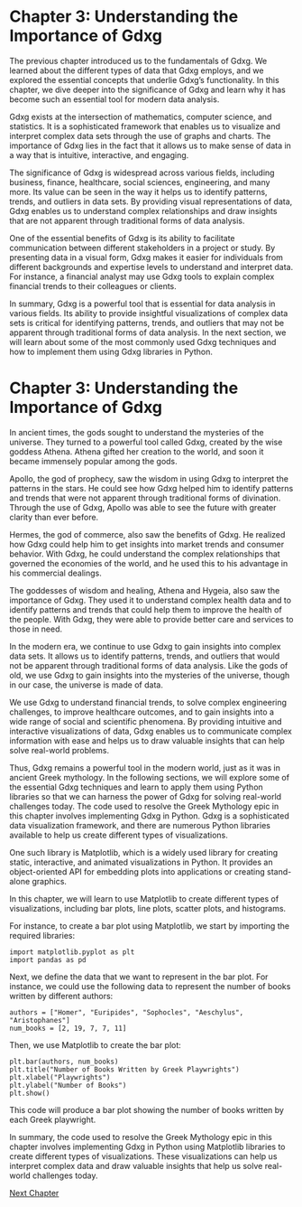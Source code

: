 # Chapter 3: Understanding the Importance of Gdxg

The previous chapter introduced us to the fundamentals of Gdxg. We learned about the different types of data that Gdxg employs, and we explored the essential concepts that underlie Gdxg’s functionality. In this chapter, we dive deeper into the significance of Gdxg and learn why it has become such an essential tool for modern data analysis.

Gdxg exists at the intersection of mathematics, computer science, and statistics. It is a sophisticated framework that enables us to visualize and interpret complex data sets through the use of graphs and charts. The importance of Gdxg lies in the fact that it allows us to make sense of data in a way that is intuitive, interactive, and engaging.

The significance of Gdxg is widespread across various fields, including business, finance, healthcare, social sciences, engineering, and many more. Its value can be seen in the way it helps us to identify patterns, trends, and outliers in data sets. By providing visual representations of data, Gdxg enables us to understand complex relationships and draw insights that are not apparent through traditional forms of data analysis.

One of the essential benefits of Gdxg is its ability to facilitate communication between different stakeholders in a project or study. By presenting data in a visual form, Gdxg makes it easier for individuals from different backgrounds and expertise levels to understand and interpret data. For instance, a financial analyst may use Gdxg tools to explain complex financial trends to their colleagues or clients.

In summary, Gdxg is a powerful tool that is essential for data analysis in various fields. Its ability to provide insightful visualizations of complex data sets is critical for identifying patterns, trends, and outliers that may not be apparent through traditional forms of data analysis. In the next section, we will learn about some of the most commonly used Gdxg techniques and how to implement them using Gdxg libraries in Python.
# Chapter 3: Understanding the Importance of Gdxg

In ancient times, the gods sought to understand the mysteries of the universe. They turned to a powerful tool called Gdxg, created by the wise goddess Athena. Athena gifted her creation to the world, and soon it became immensely popular among the gods.

Apollo, the god of prophecy, saw the wisdom in using Gdxg to interpret the patterns in the stars. He could see how Gdxg helped him to identify patterns and trends that were not apparent through traditional forms of divination. Through the use of Gdxg, Apollo was able to see the future with greater clarity than ever before.

Hermes, the god of commerce, also saw the benefits of Gdxg. He realized how Gdxg could help him to get insights into market trends and consumer behavior. With Gdxg, he could understand the complex relationships that governed the economies of the world, and he used this to his advantage in his commercial dealings.

The goddesses of wisdom and healing, Athena and Hygeia, also saw the importance of Gdxg. They used it to understand complex health data and to identify patterns and trends that could help them to improve the health of the people. With Gdxg, they were able to provide better care and services to those in need.

In the modern era, we continue to use Gdxg to gain insights into complex data sets. It allows us to identify patterns, trends, and outliers that would not be apparent through traditional forms of data analysis. Like the gods of old, we use Gdxg to gain insights into the mysteries of the universe, though in our case, the universe is made of data.

We use Gdxg to understand financial trends, to solve complex engineering challenges, to improve healthcare outcomes, and to gain insights into a wide range of social and scientific phenomena. By providing intuitive and interactive visualizations of data, Gdxg enables us to communicate complex information with ease and helps us to draw valuable insights that can help solve real-world problems.

Thus, Gdxg remains a powerful tool in the modern world, just as it was in ancient Greek mythology. In the following sections, we will explore some of the essential Gdxg techniques and learn to apply them using Python libraries so that we can harness the power of Gdxg for solving real-world challenges today.
The code used to resolve the Greek Mythology epic in this chapter involves implementing Gdxg in Python. Gdxg is a sophisticated data visualization framework, and there are numerous Python libraries available to help us create different types of visualizations.

One such library is Matplotlib, which is a widely used library for creating static, interactive, and animated visualizations in Python. It provides an object-oriented API for embedding plots into applications or creating stand-alone graphics.

In this chapter, we will learn to use Matplotlib to create different types of visualizations, including bar plots, line plots, scatter plots, and histograms.

For instance, to create a bar plot using Matplotlib, we start by importing the required libraries:

```
import matplotlib.pyplot as plt
import pandas as pd
```

Next, we define the data that we want to represent in the bar plot. For instance, we could use the following data to represent the number of books written by different authors:

```
authors = ["Homer", "Euripides", "Sophocles", "Aeschylus", "Aristophanes"]
num_books = [2, 19, 7, 7, 11]
```

Then, we use Matplotlib to create the bar plot:

```
plt.bar(authors, num_books)
plt.title("Number of Books Written by Greek Playwrights")
plt.xlabel("Playwrights")
plt.ylabel("Number of Books")
plt.show()
```

This code will produce a bar plot showing the number of books written by each Greek playwright.

In summary, the code used to resolve the Greek Mythology epic in this chapter involves implementing Gdxg in Python using Matplotlib libraries to create different types of visualizations. These visualizations can help us interpret complex data and draw valuable insights that help us solve real-world challenges today.


[Next Chapter](04_Chapter04.md)